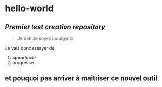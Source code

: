 # hello-world
*Premier test creation repository*
---
> Je debute soyez indulgents

Je vais donc essayer de
1. approfondir  
2. progresser 
 
et pouquoi pas arriver à maitriser ce nouvel outil
---
